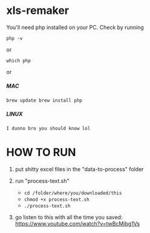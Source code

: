 # xls-remaker

You'll need php installed on your PC. Check by running 

`php -v`

or 

`which php`

or 

##### MAC
`brew update
brew install php`

##### LINUX
`I dunno bro you should know lol`

# HOW TO RUN
1. put shitty excel files in the "data-to-process" folder
2. run "process-text.sh"
	- `cd /folder/where/you/downloaded/this`
	- `chmod +x process-text.sh`
	- `./process-text.sh`

3. go listen to this with all the time you saved: https://www.youtube.com/watch?v=twBcMibg1Vs
	
